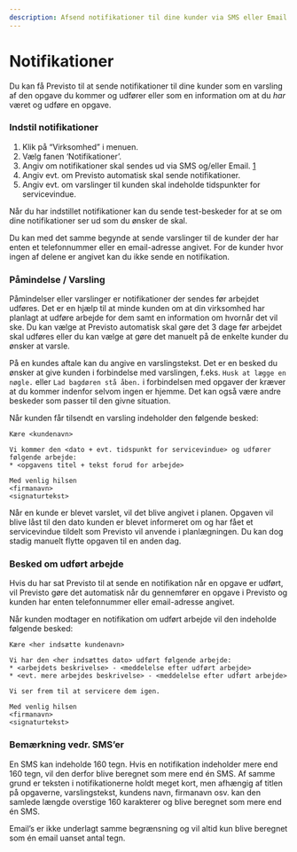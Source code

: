 ```yaml
---
description: Afsend notifikationer til dine kunder via SMS eller Email
---
```


# Notifikationer

Du kan få Previsto til at sende notifikationer til dine kunder som en varsling af den opgave du kommer og udfører eller som en information om at du _har_ været og udføre en opgave.

### Indstil notifikationer <a id="indstil-notifikationer"></a>

1. Klik på “Virksomhed” i menuen.
2. Vælg fanen ‘Notifikationer’.
3. Angiv om notifikationer skal sendes ud via SMS og/eller Email. [1](https://previsto.com/da/support/virksomhed-notifikationer/#fn:priser)
4. Angiv evt. om Previsto automatisk skal sende notifikationer.
5. Angiv evt. om varslinger til kunden skal indeholde tidspunkter for servicevindue.

Når du har indstillet notifikationer kan du sende test-beskeder for at se om dine notifikationer ser ud som du ønsker de skal.

Du kan med det samme begynde at sende varslinger til de kunder der har enten et telefonnummer eller en email-adresse angivet. For de kunder hvor ingen af delene er angivet kan du ikke sende en notifikation.

### Påmindelse / Varsling

Påmindelser eller varslinger er notifikationer der sendes før arbejdet udføres. Det er en hjælp til at minde kunden om at din virksomhed har planlagt at udføre arbejde for dem samt en information om hvornår det vil ske. Du kan vælge at Previsto automatisk skal gøre det 3 dage før arbejdet skal udføres eller du kan vælge at gøre det manuelt på de enkelte kunder du ønsker at varsle.

På en kundes aftale kan du angive en varslingstekst. Det er en besked du ønsker at give kunden i forbindelse med varslingen, f.eks. `Husk at lægge en nøgle.` eller `Lad bagdøren stå åben.` i forbindelsen med opgaver der kræver at du kommer indenfor selvom ingen er hjemme. Det kan også være andre beskeder som passer til den givne situation.

Når kunden får tilsendt en varsling indeholder den følgende besked:

```text
Kære <kundenavn>

Vi kommer den <dato + evt. tidspunkt for servicevindue> og udfører følgende arbejde:
* <opgavens titel + tekst forud for arbejde>

Med venlig hilsen
<firmanavn>
<signaturtekst>
```

Når en kunde er blevet varslet, vil det blive angivet i planen. Opgaven vil blive låst til den dato kunden er blevet informeret om og har fået et servicevindue tildelt som Previsto vil anvende i planlægningen. Du kan dog stadig manuelt flytte opgaven til en anden dag.

### Besked om udført arbejde <a id="besked-om-udf&#xF8;rt-arbejde"></a>

Hvis du har sat Previsto til at sende en notifikation når en opgave er udført, vil Previsto gøre det automatisk når du gennemfører en opgave i Previsto og kunden har enten telefonnummer eller email-adresse angivet.

Når kunden modtager en notifikation om udført arbejde vil den indeholde følgende besked:

```text
Kære <her indsætte kundenavn>

Vi har den <her indsættes dato> udført følgende arbejde:
* <arbejdets beskrivelse> - <meddelelse efter udført arbejde>
* <evt. mere arbejdes beskrivelse> - <meddelelse efter udført arbejde>

Vi ser frem til at servicere dem igen.

Med venlig hilsen
<firmanavn>
<signaturtekst>
```

### Bemærkning vedr. SMS’er <a id="bem&#xE6;rkning-vedr-smser"></a>

En SMS kan indeholde 160 tegn. Hvis en notifikation indeholder mere end 160 tegn, vil den derfor blive beregnet som mere end én SMS. Af samme grund er teksten i notifikationerne holdt meget kort, men afhængig af titlen på opgaverne, varslingstekst, kundens navn, firmanavn osv. kan den samlede længde overstige 160 karakterer og blive beregnet som mere end én SMS.

Email’s er ikke underlagt samme begrænsning og vil altid kun blive beregnet som én email uanset antal tegn.

